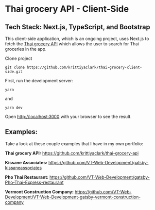 # Thai grocery API - Client-Side

## Tech Stack: Next.js, TypeScript, and Bootstrap

This client-side application, which is an ongoing project, uses Next.js to fetch
the [Thai grocery API](https://github.com/krittiyaclark/thai-grocery-api) which
allows the user to search for Thai groceries in the app.

Clone project

```
git clone https://github.com/krittiyaclark/thai-grocery-client-side.git
```

First, run the development server:

```
yarn
```

and

```
yarn dev
```

Open [http://localhost:3000](http://localhost:3000) with your browser to see the
result.

## Examples:

Take a look at these couple examples that I have in my own portfolio:

**Thai grocery API:** https://github.com/krittiyaclark/thai-grocery-api

**Kissane Associates:**
https://github.com/VT-Web-Development/gatsby-kissaneassociates

**Pho Thai Restaurant:**
https://github.com/VT-Web-Development/gatsby-Pho-Thai-Express-restaurant

**Vermont Construction Company:**
https://github.com/VT-Web-Development/VT-Web-Development-gatsby-vermont-construction-company

